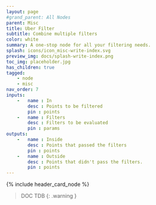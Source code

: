 ```yaml
---
layout: page
#grand_parent: All Nodes
parent: Misc
title: Uber Filter
subtitle: Combine multiple filters
color: white
summary: A one-stop node for all your filtering needs.
splash: icons/icon_misc-write-index.svg
preview_img: docs/splash-write-index.png
toc_img: placeholder.jpg
has_children: true
tagged: 
    - node
    - misc
nav_order: 7
inputs:
    -   name : In
        desc : Points to be filtered
        pin : points
    -   name : Filters
        desc : Filters to be evaluated
        pin : params
outputs:
    -   name : Inside
        desc : Points that passed the filters
        pin : points
    -   name : Outside
        desc : Points that didn't pass the filters.
        pin : points
---
```


{% include header_card_node %}

> DOC TDB
{: .warning }